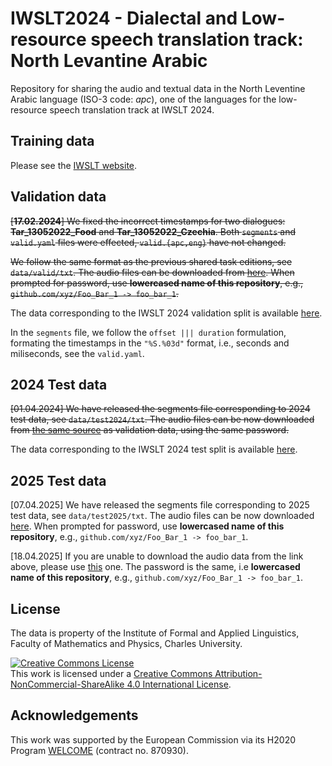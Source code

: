 # IWSLT2024 - Dialectal and Low-resource speech translation track: North Levantine Arabic

Repository for sharing the audio and textual data in the North Leventine Arabic language (ISO-3 code: _apc_), one of the languages for the low-resource speech translation track at IWSLT 2024.


## Training data
Please see the [IWSLT website](https://iwslt.org/2024/low-resource).


## Validation data

~~[**17.02.2024**] We fixed the incorrect timestamps for two dialogues: __Tar_13052022_Food__ and __Tar_13052022_Czechia__. Both `segments` and `valid.yaml` files were effected, `valid.{apc,eng}` have not changed.~~

~~We follow the same format as the previous shared task editions, see `data/valid/txt`. The audio files can be downloaded from [here](https://storage.ms.mff.cuni.cz/d/a9a75b8286af4ec28b1b/). When prompted for password, use  __lowercased name of this repository__, e.g., `github.com/xyz/Foo_Bar_1 -> foo_bar_1`.~~

The data corresponding to the IWSLT 2024 validation split is available [here](http://hdl.handle.net/11234/1-5518).

In the `segments` file, we follow the `offset ||| duration` formulation, formating the timestamps in the `"%S.%03d"` format, i.e., seconds and miliseconds, see the `valid.yaml`.

## 2024 Test data
~~[01.04.2024] We have released the segments file corresponding to 2024 test data, see `data/test2024/txt`. The audio files can be now downloaded from [the same source](https://storage.ms.mff.cuni.cz/d/a9a75b8286af4ec28b1b/) as validation data, using the same password.~~

The data corresponding to the IWSLT 2024 test split is available [here](http://hdl.handle.net/11234/1-5519).

## 2025 Test data
[07.04.2025] We have released the segments file corresponding to 2025 test data, see `data/test2025/txt`. The audio files can be now downloaded [here](https://storage.ms.mff.cuni.cz/f/20b053e0895940a0b58f/). When prompted for password, use  __lowercased name of this repository__, e.g., `github.com/xyz/Foo_Bar_1 -> foo_bar_1`.

[18.04.2025] If you are unable to download the audio data from the link above, please use [this](https://mega.nz/#P!AgH1kFVErhHRiLXe1VOUrdPtry58GpUeoTOV6R8XMZnTePMg2FchZO5CdjjxJWWSknQnFgXwyYw0HDtxDs-NeCdoJtfOLHMRQ_1Wzn0SYC_JEbUWpCg9ixscTe_jTL_Ff4gcyDeXBcw) one. The password is the same, i.e __lowercased name of this repository__, e.g., `github.com/xyz/Foo_Bar_1 -> foo_bar_1`.

## License
The data is property of the Institute of Formal and Applied Linguistics, Faculty of Mathematics and Physics, Charles University.

<a rel="license" href="https://creativecommons.org/licenses/by-nc-sa/4.0/"><img alt="Creative Commons License" style="border-width:0" src="https://i.creativecommons.org/l/by-nc-sa/4.0/88x31.png" /></a><br />This work is licensed under a <a rel="license" href="https://creativecommons.org/licenses/by-nc-sa/4.0/">Creative Commons Attribution-NonCommercial-ShareAlike 4.0 International  License</a>.


## Acknowledgements
This work was supported by the European Commission via its H2020 Program [WELCOME](https://welcome-h2020.eu/) (contract no. 870930).

